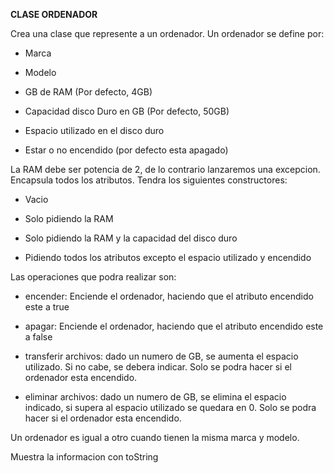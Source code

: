 **CLASE ORDENADOR**  

Crea una clase que represente a un ordenador. Un ordenador se define por:  
- Marca

- Modelo

- GB de RAM (Por defecto, 4GB)

- Capacidad disco Duro en GB (Por defecto, 50GB)

- Espacio utilizado en el disco duro

- Estar o no encendido (por defecto esta apagado)

La RAM debe ser potencia de 2, de lo contrario lanzaremos una excepcion. Encapsula todos los atributos. Tendra los siguientes constructores:

- Vacio

- Solo pidiendo la RAM

- Solo pidiendo la RAM y la capacidad del disco duro

- Pidiendo todos los atributos excepto el espacio utilizado y encendido

Las operaciones que podra realizar son:

- encender: Enciende el ordenador, haciendo que el atributo encendido este a true

- apagar: Enciende el ordenador, haciendo que el atributo encendido este a false

- transferir archivos: dado un numero de GB, se aumenta el espacio utilizado. Si no cabe, se debera indicar. Solo se podra hacer si el ordenador esta encendido.

- eliminar archivos: dado un numero de GB, se elimina el espacio indicado, si supera al espacio utilizado se quedara en 0. Solo se podra hacer si el ordenador esta encendido.

Un ordenador es igual a otro cuando tienen la misma marca y modelo.

Muestra la informacion con toString
